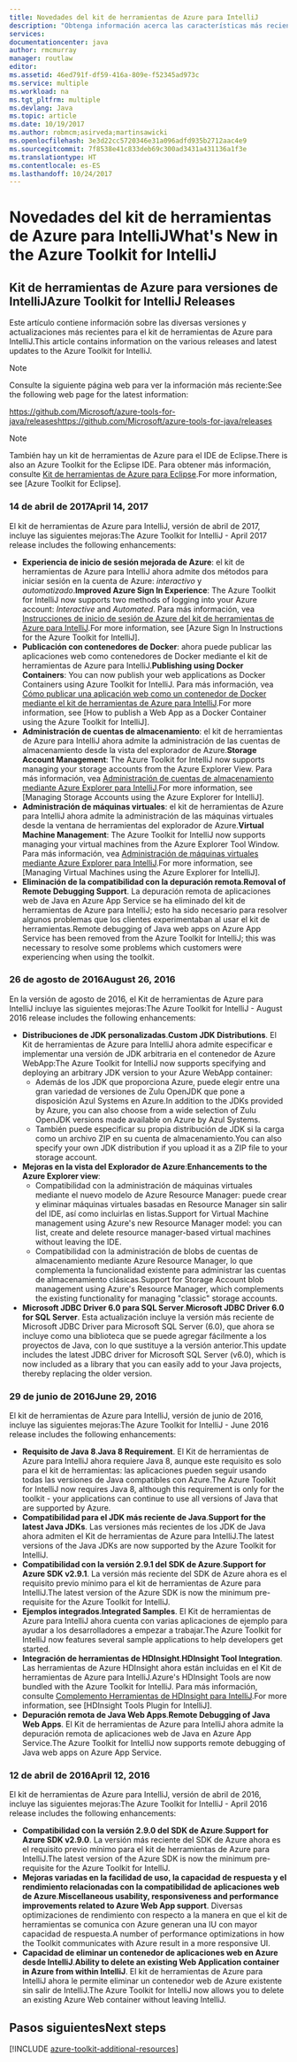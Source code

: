 ```yaml
---
title: Novedades del kit de herramientas de Azure para IntelliJ
description: "Obtenga información acerca las características más recientes del kit de herramientas de Azure para IntelliJ."
services: 
documentationcenter: java
author: rmcmurray
manager: routlaw
editor: 
ms.assetid: 46ed791f-df59-416a-809e-f52345ad973c
ms.service: multiple
ms.workload: na
ms.tgt_pltfrm: multiple
ms.devlang: Java
ms.topic: article
ms.date: 10/19/2017
ms.author: robmcm;asirveda;martinsawicki
ms.openlocfilehash: 3e3d22cc5720346e31a096adfd935b2712aac4e9
ms.sourcegitcommit: 7f8538e41c833deb69c300ad3431a431136a1f3e
ms.translationtype: HT
ms.contentlocale: es-ES
ms.lasthandoff: 10/24/2017
---
```

# <a name="whats-new-in-the-azure-toolkit-for-intellij"></a><span data-ttu-id="aa163-103">Novedades del kit de herramientas de Azure para IntelliJ</span><span class="sxs-lookup"><span data-stu-id="aa163-103">What's New in the Azure Toolkit for IntelliJ</span></span>

## <a name="azure-toolkit-for-intellij-releases"></a><span data-ttu-id="aa163-104">Kit de herramientas de Azure para versiones de IntelliJ</span><span class="sxs-lookup"><span data-stu-id="aa163-104">Azure Toolkit for IntelliJ Releases</span></span>
<span data-ttu-id="aa163-105">Este artículo contiene información sobre las diversas versiones y actualizaciones más recientes para el kit de herramientas de Azure para IntelliJ.</span><span class="sxs-lookup"><span data-stu-id="aa163-105">This article contains information on the various releases and latest updates to the Azure Toolkit for IntelliJ.</span></span>

> [!NOTE]
> <span data-ttu-id="aa163-106">Consulte la siguiente página web para ver la información más reciente:</span><span class="sxs-lookup"><span data-stu-id="aa163-106">See the following web page for the latest information:</span></span>
> 
> <span data-ttu-id="aa163-107"><https://github.com/Microsoft/azure-tools-for-java/releases></span><span class="sxs-lookup"><span data-stu-id="aa163-107"><https://github.com/Microsoft/azure-tools-for-java/releases></span></span>

> [!NOTE]
> <span data-ttu-id="aa163-108">También hay un kit de herramientas de Azure para el IDE de Eclipse.</span><span class="sxs-lookup"><span data-stu-id="aa163-108">There is also an Azure Toolkit for the Eclipse IDE.</span></span> <span data-ttu-id="aa163-109">Para obtener más información, consulte [Kit de herramientas de Azure para Eclipse].</span><span class="sxs-lookup"><span data-stu-id="aa163-109">For more information, see [Azure Toolkit for Eclipse].</span></span>
> 
> 

### <a name="april-14-2017"></a><span data-ttu-id="aa163-110">14 de abril de 2017</span><span class="sxs-lookup"><span data-stu-id="aa163-110">April 14, 2017</span></span>
<span data-ttu-id="aa163-111">El kit de herramientas de Azure para IntelliJ, versión de abril de 2017, incluye las siguientes mejoras:</span><span class="sxs-lookup"><span data-stu-id="aa163-111">The Azure Toolkit for IntelliJ - April 2017 release includes the following enhancements:</span></span>

* <span data-ttu-id="aa163-112">**Experiencia de inicio de sesión mejorada de Azure**: el kit de herramientas de Azure para IntelliJ ahora admite dos métodos para iniciar sesión en la cuenta de Azure: *interactivo* y *automatizado*.</span><span class="sxs-lookup"><span data-stu-id="aa163-112">**Improved Azure Sign In Experience**: The Azure Toolkit for IntelliJ now supports two methods of logging into your Azure account: *Interactive* and *Automated*.</span></span> <span data-ttu-id="aa163-113">Para más información, vea [Instrucciones de inicio de sesión de Azure del kit de herramientas de Azure para IntelliJ].</span><span class="sxs-lookup"><span data-stu-id="aa163-113">For more information, see [Azure Sign In Instructions for the Azure Toolkit for IntelliJ].</span></span>
* <span data-ttu-id="aa163-114">**Publicación con contenedores de Docker**: ahora puede publicar las aplicaciones web como contenedores de Docker mediante el kit de herramientas de Azure para IntelliJ.</span><span class="sxs-lookup"><span data-stu-id="aa163-114">**Publishing using Docker Containers**: You can now publish your web applications as Docker Containers using Azure Toolkit for IntelliJ.</span></span> <span data-ttu-id="aa163-115">Para más información, vea [Cómo publicar una aplicación web como un contenedor de Docker mediante el kit de herramientas de Azure para IntelliJ].</span><span class="sxs-lookup"><span data-stu-id="aa163-115">For more information, see [How to publish a Web App as a Docker Container using the Azure Toolkit for IntelliJ].</span></span>
* <span data-ttu-id="aa163-116">**Administración de cuentas de almacenamiento**: el kit de herramientas de Azure para IntelliJ ahora admite la administración de las cuentas de almacenamiento desde la vista del explorador de Azure.</span><span class="sxs-lookup"><span data-stu-id="aa163-116">**Storage Account Management**: The Azure Toolkit for IntelliJ now supports managing your storage accounts from the Azure Explorer View.</span></span> <span data-ttu-id="aa163-117">Para más información, vea [Administración de cuentas de almacenamiento mediante Azure Explorer para IntelliJ].</span><span class="sxs-lookup"><span data-stu-id="aa163-117">For more information, see [Managing Storage Accounts using the Azure Explorer for IntelliJ].</span></span>
* <span data-ttu-id="aa163-118">**Administración de máquinas virtuales**: el kit de herramientas de Azure para IntelliJ ahora admite la administración de las máquinas virtuales desde la ventana de herramientas del explorador de Azure.</span><span class="sxs-lookup"><span data-stu-id="aa163-118">**Virtual Machine Management**: The Azure Toolkit for IntelliJ now supports managing your virtual machines from the Azure Explorer Tool Window.</span></span> <span data-ttu-id="aa163-119">Para más información, vea [Administración de máquinas virtuales mediante Azure Explorer para IntelliJ].</span><span class="sxs-lookup"><span data-stu-id="aa163-119">For more information, see [Managing Virtual Machines using the Azure Explorer for IntelliJ].</span></span>
* <span data-ttu-id="aa163-120">**Eliminación de la compatibilidad con la depuración remota**.</span><span class="sxs-lookup"><span data-stu-id="aa163-120">**Removal of Remote Debugging Support**.</span></span> <span data-ttu-id="aa163-121">La depuración remota de aplicaciones web de Java en Azure App Service se ha eliminado del kit de herramientas de Azure para IntelliJ; esto ha sido necesario para resolver algunos problemas que los clientes experimentaban al usar el kit de herramientas.</span><span class="sxs-lookup"><span data-stu-id="aa163-121">Remote debugging of Java web apps on Azure App Service has been removed from the Azure Toolkit for IntelliJ; this was necessary to resolve some problems which customers were experiencing when using the toolkit.</span></span>

### <a name="august-26-2016"></a><span data-ttu-id="aa163-122">26 de agosto de 2016</span><span class="sxs-lookup"><span data-stu-id="aa163-122">August 26, 2016</span></span>
<span data-ttu-id="aa163-123">En la versión de agosto de 2016, el Kit de herramientas de Azure para IntelliJ incluye las siguientes mejoras:</span><span class="sxs-lookup"><span data-stu-id="aa163-123">The Azure Toolkit for IntelliJ - August 2016 release includes the following enhancements:</span></span>

* <span data-ttu-id="aa163-124">**Distribuciones de JDK personalizadas**.</span><span class="sxs-lookup"><span data-stu-id="aa163-124">**Custom JDK Distributions**.</span></span> <span data-ttu-id="aa163-125">El Kit de herramientas de Azure para IntelliJ ahora admite especificar e implementar una versión de JDK arbitraria en el contenedor de Azure WebApp:</span><span class="sxs-lookup"><span data-stu-id="aa163-125">The Azure Toolkit for IntelliJ now supports specifying and deploying an arbitrary JDK version to your Azure WebApp container:</span></span>
  * <span data-ttu-id="aa163-126">Además de los JDK que proporciona Azure, puede elegir entre una gran variedad de versiones de Zulu OpenJDK que pone a disposición Azul Systems en Azure.</span><span class="sxs-lookup"><span data-stu-id="aa163-126">In addition to the JDKs provided by Azure, you can also choose from a wide selection of Zulu OpenJDK versions made available on Azure by Azul Systems.</span></span>
  * <span data-ttu-id="aa163-127">También puede especificar su propia distribución de JDK si la carga como un archivo ZIP en su cuenta de almacenamiento.</span><span class="sxs-lookup"><span data-stu-id="aa163-127">You can also specify your own JDK distribution if you upload it as a ZIP file to your storage account.</span></span>
* <span data-ttu-id="aa163-128">**Mejoras en la vista del Explorador de Azure**:</span><span class="sxs-lookup"><span data-stu-id="aa163-128">**Enhancements to the Azure Explorer view**:</span></span>
  * <span data-ttu-id="aa163-129">Compatibilidad con la administración de máquinas virtuales mediante el nuevo modelo de Azure Resource Manager: puede crear y eliminar máquinas virtuales basadas en Resource Manager sin salir del IDE, así como incluirlas en listas.</span><span class="sxs-lookup"><span data-stu-id="aa163-129">Support for Virtual Machine management using Azure's new Resource Manager model: you can list, create and delete resource manager-based virtual machines without leaving the IDE.</span></span>
  * <span data-ttu-id="aa163-130">Compatibilidad con la administración de blobs de cuentas de almacenamiento mediante Azure Resource Manager, lo que complementa la funcionalidad existente para administrar las cuentas de almacenamiento clásicas.</span><span class="sxs-lookup"><span data-stu-id="aa163-130">Support for Storage Account blob management using Azure's Resource Manager, which complements the existing functionality for managing "classic" storage accounts.</span></span>
* <span data-ttu-id="aa163-131">**Microsoft JDBC Driver 6.0 para SQL Server**.</span><span class="sxs-lookup"><span data-stu-id="aa163-131">**Microsoft JDBC Driver 6.0 for SQL Server**.</span></span> <span data-ttu-id="aa163-132">Esta actualización incluye la versión más reciente de Microsoft JDBC Driver para Microsoft SQL Server (6.0), que ahora se incluye como una biblioteca que se puede agregar fácilmente a los proyectos de Java, con lo que sustituye a la versión anterior.</span><span class="sxs-lookup"><span data-stu-id="aa163-132">This update includes the latest JDBC driver for Microsoft SQL Server (v6.0), which is now included as a library that you can easily add to your Java projects, thereby replacing the older version.</span></span>

### <a name="june-29-2016"></a><span data-ttu-id="aa163-133">29 de junio de 2016</span><span class="sxs-lookup"><span data-stu-id="aa163-133">June 29, 2016</span></span>
<span data-ttu-id="aa163-134">El kit de herramientas de Azure para IntelliJ, versión de junio de 2016, incluye las siguientes mejoras:</span><span class="sxs-lookup"><span data-stu-id="aa163-134">The Azure Toolkit for IntelliJ - June 2016 release includes the following enhancements:</span></span>

* <span data-ttu-id="aa163-135">**Requisito de Java 8**.</span><span class="sxs-lookup"><span data-stu-id="aa163-135">**Java 8 Requirement**.</span></span> <span data-ttu-id="aa163-136">El Kit de herramientas de Azure para IntelliJ ahora requiere Java 8, aunque este requisito es solo para el kit de herramientas: las aplicaciones pueden seguir usando todas las versiones de Java compatibles con Azure.</span><span class="sxs-lookup"><span data-stu-id="aa163-136">The Azure Toolkit for IntelliJ now requires Java 8, although this requirement is only for the toolkit - your applications can continue to use all versions of Java that are supported by Azure.</span></span>
* <span data-ttu-id="aa163-137">**Compatibilidad para el JDK más reciente de Java**.</span><span class="sxs-lookup"><span data-stu-id="aa163-137">**Support for the latest Java JDKs**.</span></span> <span data-ttu-id="aa163-138">Las versiones más recientes de los JDK de Java ahora admiten el Kit de herramientas de Azure para IntelliJ.</span><span class="sxs-lookup"><span data-stu-id="aa163-138">The latest versions of the Java JDKs are now supported by the Azure Toolkit for IntelliJ.</span></span>
* <span data-ttu-id="aa163-139">**Compatibilidad con la versión 2.9.1 del SDK de Azure**.</span><span class="sxs-lookup"><span data-stu-id="aa163-139">**Support for Azure SDK v2.9.1**.</span></span> <span data-ttu-id="aa163-140">La versión más reciente del SDK de Azure ahora es el requisito previo mínimo para el kit de herramientas de Azure para IntelliJ.</span><span class="sxs-lookup"><span data-stu-id="aa163-140">The latest version of the Azure SDK is now the minimum pre-requisite for the Azure Toolkit for IntelliJ.</span></span>
* <span data-ttu-id="aa163-141">**Ejemplos integrados**.</span><span class="sxs-lookup"><span data-stu-id="aa163-141">**Integrated Samples**.</span></span> <span data-ttu-id="aa163-142">El Kit de herramientas de Azure para IntelliJ ahora cuenta con varias aplicaciones de ejemplo para ayudar a los desarrolladores a empezar a trabajar.</span><span class="sxs-lookup"><span data-stu-id="aa163-142">The Azure Toolkit for IntelliJ now features several sample applications to help developers get started.</span></span>
* <span data-ttu-id="aa163-143">**Integración de herramientas de HDInsight**.</span><span class="sxs-lookup"><span data-stu-id="aa163-143">**HDInsight Tool Integration**.</span></span> <span data-ttu-id="aa163-144">Las herramientas de Azure HDInsight ahora están incluidas en el Kit de herramientas de Azure para IntelliJ.</span><span class="sxs-lookup"><span data-stu-id="aa163-144">Azure's HDInsight Tools are now bundled with the Azure Toolkit for IntelliJ.</span></span> <span data-ttu-id="aa163-145">Para más información, consulte [Complemento Herramientas de HDInsight para IntelliJ].</span><span class="sxs-lookup"><span data-stu-id="aa163-145">For more information, see [HDInsight Tools Plugin for IntelliJ].</span></span>
* <span data-ttu-id="aa163-146">**Depuración remota de Java Web Apps**.</span><span class="sxs-lookup"><span data-stu-id="aa163-146">**Remote Debugging of Java Web Apps**.</span></span> <span data-ttu-id="aa163-147">El Kit de herramientas de Azure para IntelliJ ahora admite la depuración remota de aplicaciones web de Java en Azure App Service.</span><span class="sxs-lookup"><span data-stu-id="aa163-147">The Azure Toolkit for IntelliJ now supports remote debugging of Java web apps on Azure App Service.</span></span>

### <a name="april-12-2016"></a><span data-ttu-id="aa163-148">12 de abril de 2016</span><span class="sxs-lookup"><span data-stu-id="aa163-148">April 12, 2016</span></span>
<span data-ttu-id="aa163-149">El kit de herramientas de Azure para IntelliJ, versión de abril de 2016, incluye las siguientes mejoras:</span><span class="sxs-lookup"><span data-stu-id="aa163-149">The Azure Toolkit for IntelliJ - April 2016 release includes the following enhancements:</span></span>

* <span data-ttu-id="aa163-150">**Compatibilidad con la versión 2.9.0 del SDK de Azure**.</span><span class="sxs-lookup"><span data-stu-id="aa163-150">**Support for Azure SDK v2.9.0**.</span></span> <span data-ttu-id="aa163-151">La versión más reciente del SDK de Azure ahora es el requisito previo mínimo para el kit de herramientas de Azure para IntelliJ.</span><span class="sxs-lookup"><span data-stu-id="aa163-151">The latest version of the Azure SDK is now the minimum pre-requisite for the Azure Toolkit for IntelliJ.</span></span>
* <span data-ttu-id="aa163-152">**Mejoras variadas en la facilidad de uso, la capacidad de respuesta y el rendimiento relacionadas con la compatibilidad de aplicaciones web de Azure**.</span><span class="sxs-lookup"><span data-stu-id="aa163-152">**Miscellaneous usability, responsiveness and performance improvements related to Azure Web App support**.</span></span> <span data-ttu-id="aa163-153">Diversas optimizaciones de rendimiento con respecto a la manera en que el kit de herramientas se comunica con Azure generan una IU con mayor capacidad de respuesta.</span><span class="sxs-lookup"><span data-stu-id="aa163-153">A number of performance optimizations in how the Toolkit communicates with Azure result in a more responsive UI.</span></span>
* <span data-ttu-id="aa163-154">**Capacidad de eliminar un contenedor de aplicaciones web en Azure desde IntelliJ**.</span><span class="sxs-lookup"><span data-stu-id="aa163-154">**Ability to delete an existing Web Application container in Azure from within IntelliJ**.</span></span> <span data-ttu-id="aa163-155">El kit de herramientas de Azure para IntelliJ ahora le permite eliminar un contenedor web de Azure existente sin salir de IntelliJ.</span><span class="sxs-lookup"><span data-stu-id="aa163-155">The Azure Toolkit for IntelliJ now allows you to delete an existing Azure Web container without leaving IntelliJ.</span></span>

## <a name="next-steps"></a><span data-ttu-id="aa163-156">Pasos siguientes</span><span class="sxs-lookup"><span data-stu-id="aa163-156">Next steps</span></span>

[!INCLUDE [azure-toolkit-additional-resources](../includes/azure-toolkit-additional-resources.md)]

<!-- URL List -->

[Kit de herramientas de Azure para Eclipse]: ../eclipse/azure-toolkit-for-eclipse.md

[Instrucciones de inicio de sesión de Azure del kit de herramientas de Azure para IntelliJ]: ./azure-toolkit-for-intellij-sign-in-instructions.md
[Cómo publicar una aplicación web como un contenedor de Docker mediante el kit de herramientas de Azure para IntelliJ]: ./azure-toolkit-for-intellij-publish-as-docker-container.md
[Administración de cuentas de almacenamiento mediante Azure Explorer para IntelliJ]: ./azure-toolkit-for-intellij-managing-storage-accounts-using-azure-explorer.md
[Administración de máquinas virtuales mediante Azure Explorer para IntelliJ]: ./azure-toolkit-for-intellij-managing-virtual-machines-using-azure-explorer.md

[Azure Java Developer Center]: https://docs.microsoft.com/java/azure

[Complemento Herramientas de HDInsight para IntelliJ]: /azure/hdinsight/hdinsight-apache-spark-intellij-tool-plugin
